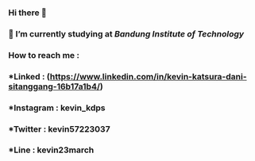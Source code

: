 ### Hi there 👋

###  🔭 I’m currently studying at ***Bandung Institute of Technology***
###  How to reach me :
###  *Linked : (https://www.linkedin.com/in/kevin-katsura-dani-sitanggang-16b17a1b4/)
###  *Instagram  : kevin_kdps
###  *Twitter    : kevin57223037
###  *Line       : kevin23march
<!--
**kevinkatsura/kevinkatsura** is a ✨ _special_ ✨ repository because its `README.md` (this file) appears on your GitHub profile.

Here are some ideas to get you started:

- 🌱 I’m currently learning Web Development 
- 👯 I’m looking to collaborate on ...
- 🤔 I’m looking for help with ...
- 💬 Ask me about ...
- 📫 How to reach me: ...
- 😄 Pronouns: ...
- ⚡ Fun fact: ...
-->
